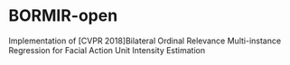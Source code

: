 # BORMIR-open
Implementation of [CVPR 2018]Bilateral Ordinal Relevance Multi-instance Regression for Facial Action Unit Intensity Estimation
